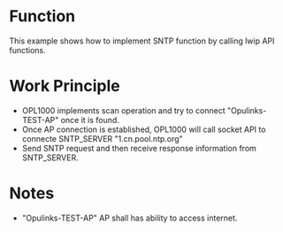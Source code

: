 # Function
This example shows how to implement SNTP function by calling lwip API functions. 

# Work Principle

- OPL1000 implements scan operation and try to connect "Opulinks-TEST-AP" once it is found.  
- Once AP connection is established, OPL1000  will call socket API to connecte SNTP_SERVER "1.cn.pool.ntp.org"
- Send SNTP request and then receive response information from SNTP_SERVER.

# Notes
-  "Opulinks-TEST-AP" AP shall has ability to access internet.  